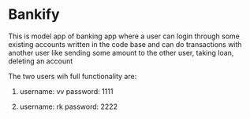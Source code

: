 # Bankify

This is model app of banking app where a user can login through some existing accounts written in the code base and can do transactions with another user like sending some amount to the other user, taking loan, deleting an account

The two users wih full functionality are:

1. username: vv
   password: 1111

2. username: rk
   password: 2222
